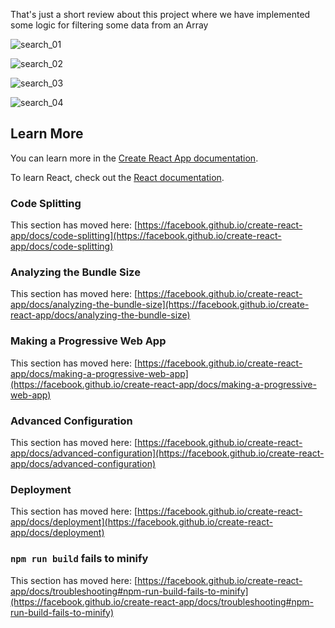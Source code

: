 That's just  a short review about this project where we have implemented some logic for filtering some data from an Array

![search_01](https://user-images.githubusercontent.com/85713266/197629697-dc3fd03d-9767-4898-9a51-9b363dbc40af.JPG)



![search_02](https://user-images.githubusercontent.com/85713266/197630192-2cd0695f-7c54-4914-9236-aa471fa108c3.JPG)



![search_03](https://user-images.githubusercontent.com/85713266/197630226-f15651f5-1b83-49d8-9d54-d2dd163caaf4.JPG)





![search_04](https://user-images.githubusercontent.com/85713266/197631876-1e6f2054-c53d-442a-9786-961c931322a9.JPG)





## Learn More

You can learn more in the [Create React App documentation](https://facebook.github.io/create-react-app/docs/getting-started).

To learn React, check out the [React documentation](https://reactjs.org/).

### Code Splitting

This section has moved here: [https://facebook.github.io/create-react-app/docs/code-splitting](https://facebook.github.io/create-react-app/docs/code-splitting)

### Analyzing the Bundle Size

This section has moved here: [https://facebook.github.io/create-react-app/docs/analyzing-the-bundle-size](https://facebook.github.io/create-react-app/docs/analyzing-the-bundle-size)

### Making a Progressive Web App

This section has moved here: [https://facebook.github.io/create-react-app/docs/making-a-progressive-web-app](https://facebook.github.io/create-react-app/docs/making-a-progressive-web-app)

### Advanced Configuration

This section has moved here: [https://facebook.github.io/create-react-app/docs/advanced-configuration](https://facebook.github.io/create-react-app/docs/advanced-configuration)

### Deployment

This section has moved here: [https://facebook.github.io/create-react-app/docs/deployment](https://facebook.github.io/create-react-app/docs/deployment)

### `npm run build` fails to minify

This section has moved here: [https://facebook.github.io/create-react-app/docs/troubleshooting#npm-run-build-fails-to-minify](https://facebook.github.io/create-react-app/docs/troubleshooting#npm-run-build-fails-to-minify)
